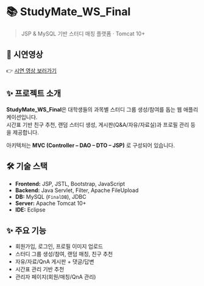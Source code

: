 # 📚 StudyMate_WS_Final

> JSP & MySQL 기반 스터디 매칭 플랫폼 · Tomcat 10+

## 🎥 시연영상
👉 [시연 영상 보러가기](https://drive.google.com/file/d/1ImAXeBCcJOMwhJyBh471KpPjKdo5kg3J/view?usp=sharing)

## ✨ 프로젝트 소개
**StudyMate_WS_Final**은 대학생들의 과목별 스터디 그룹 생성/참여를 돕는 웹 애플리케이션입니다.  
시간표 기반 친구 추천, 랜덤 스터디 생성, 게시판(Q&A/자유/자료실)과 프로필 관리 등을 제공합니다.  

아키텍처는 **MVC (Controller – DAO – DTO – JSP)** 로 구성되어 있습니다.

## 🛠 기술 스택
- **Frontend:** JSP, JSTL, Bootstrap, JavaScript  
- **Backend:** Java Servlet, Filter, Apache FileUpload  
- **DB:** MySQL (`FinalDB`), JDBC  
- **Server:** Apache Tomcat 10+  
- **IDE:** Eclipse  

## ✨ 주요 기능
- 회원가입, 로그인, 프로필 이미지 업로드  
- 스터디 그룹 생성/참여, 랜덤 매칭, 친구 추천  
- 자유/자료/QnA 게시판 + 댓글/답변  
- 시간표 관리 기반 추천  
- 관리자 페이지(회원/매칭/QnA 관리)  
